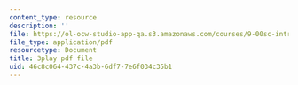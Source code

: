 ```yaml
---
content_type: resource
description: ''
file: https://ol-ocw-studio-app-qa.s3.amazonaws.com/courses/9-00sc-introduction-to-psychology-fall-2011/46c8c064437c4a3b6df77e6f034c35b1_zPPsdsAQBx4.pdf
file_type: application/pdf
resourcetype: Document
title: 3play pdf file
uid: 46c8c064-437c-4a3b-6df7-7e6f034c35b1
---
```

